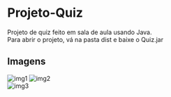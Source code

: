 # Projeto-Quiz
Projeto de quiz feito em sala de aula usando Java.<br>
Para abrir o projeto, vá na pasta dist e baixe o Quiz.jar<br>
## Imagens
![img1](https://user-images.githubusercontent.com/42739620/60325138-f4866480-995c-11e9-877c-d3ba86379a2a.PNG)
![img2](https://user-images.githubusercontent.com/42739620/60325139-f4866480-995c-11e9-9d05-9f2afbc33f42.PNG)<br>
![img3](https://user-images.githubusercontent.com/42739620/60325140-f51efb00-995c-11e9-8b5c-a965d86cfe89.PNG)


